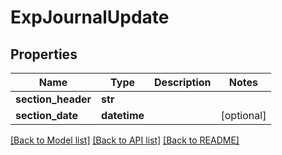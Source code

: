 # ExpJournalUpdate

## Properties
Name | Type | Description | Notes
------------ | ------------- | ------------- | -------------
**section_header** | **str** |  | 
**section_date** | **datetime** |  | [optional] 

[[Back to Model list]](../README.md#documentation-for-models) [[Back to API list]](../README.md#documentation-for-api-endpoints) [[Back to README]](../README.md)


